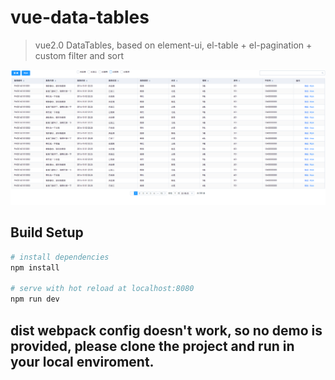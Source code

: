 # vue-data-tables

> vue2.0 DataTables, based on element-ui, el-table + el-pagination + custom filter and sort


![preview](</assets/desc.png>)

## Build Setup

``` bash
# install dependencies
npm install

# serve with hot reload at localhost:8080
npm run dev
```

## dist webpack config doesn't work, so no demo is provided, please clone the project and run in your local enviroment.
